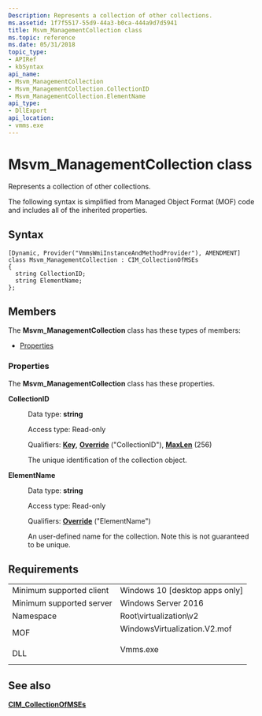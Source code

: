 ```yaml
---
Description: Represents a collection of other collections.
ms.assetid: 1f7f5517-55d9-44a3-b0ca-444a9d7d5941
title: Msvm_ManagementCollection class
ms.topic: reference
ms.date: 05/31/2018
topic_type: 
- APIRef
- kbSyntax
api_name: 
- Msvm_ManagementCollection
- Msvm_ManagementCollection.CollectionID
- Msvm_ManagementCollection.ElementName
api_type: 
- DllExport
api_location: 
- vmms.exe
---
```


# Msvm\_ManagementCollection class

Represents a collection of other collections.

The following syntax is simplified from Managed Object Format (MOF) code and includes all of the inherited properties.

## Syntax

``` syntax
[Dynamic, Provider("VmmsWmiInstanceAndMethodProvider"), AMENDMENT]
class Msvm_ManagementCollection : CIM_CollectionOfMSEs
{
  string CollectionID;
  string ElementName;
};
```

## Members

The **Msvm\_ManagementCollection** class has these types of members:

-   [Properties](#properties)

### Properties

The **Msvm\_ManagementCollection** class has these properties.

<dl> <dt>

**CollectionID**
</dt> <dd> <dl> <dt>

Data type: **string**
</dt> <dt>

Access type: Read-only
</dt> <dt>

Qualifiers: [**Key**](/windows/desktop/WmiSdk/key-qualifier), [**Override**](/windows/desktop/WmiSdk/standard-qualifiers) ("CollectionID"), [**MaxLen**](/windows/desktop/WmiSdk/standard-qualifiers) (256)
</dt> </dl>

The unique identification of the collection object.

</dd> <dt>

**ElementName**
</dt> <dd> <dl> <dt>

Data type: **string**
</dt> <dt>

Access type: Read-only
</dt> <dt>

Qualifiers: [**Override**](/windows/desktop/WmiSdk/standard-qualifiers) ("ElementName")
</dt> </dl>

An user-defined name for the collection. Note this is not guaranteed to be unique.

</dd> </dl>

## Requirements



|                                     |                                                                                                         |
|-------------------------------------|---------------------------------------------------------------------------------------------------------|
| Minimum supported client<br/> | Windows 10 \[desktop apps only\]<br/>                                                             |
| Minimum supported server<br/> | Windows Server 2016<br/>                                                                          |
| Namespace<br/>                | Root\\virtualization\\v2<br/>                                                                     |
| MOF<br/>                      | <dl> <dt>WindowsVirtualization.V2.mof</dt> </dl> |
| DLL<br/>                      | <dl> <dt>Vmms.exe</dt> </dl>                     |



## See also

<dl> <dt>

[**CIM\_CollectionOfMSEs**](cim-collectionofmses.md)
</dt> </dl>

 

